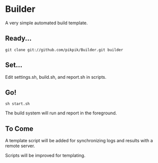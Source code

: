 Builder
=======

A very simple automated build template.

Ready...
--------

```
git clone git://github.com/pikpik/Builder.git builder
```

Set...
------

Edit settings.sh, build.sh, and report.sh in scripts.

Go!
---

```
sh start.sh
```

The build system will run and report in the foreground.

To Come
-------

A template script will be added for synchronizing logs and results with a remote server.

Scripts will be improved for templating.
